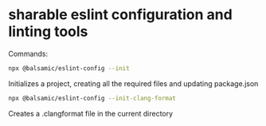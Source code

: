 # sharable eslint configuration and linting tools

Commands:

```sh
npx @balsamic/eslint-config --init
```

Initializes a project, creating all the required files and updating package.json

```sh
npx @balsamic/eslint-config --init-clang-format
```

Creates a .clangformat file in the current directory
